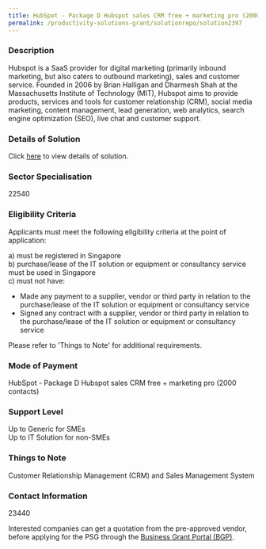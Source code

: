 ```yaml
---
title: HubSpot - Package D Hubspot sales CRM free + marketing pro (2000 contacts)
permalink: /productivity-solutions-grant/solutionrepo/solution2397
---
```


### Description

Hubspot is a SaaS provider for digital marketing (primarily inbound marketing, but also caters to outbound marketing), sales and customer service. Founded in 2006 by Brian Halligan and Dharmesh Shah at the Massachusetts Institute of Technology (MIT), Hubspot aims to provide products, services and tools for customer relationship (CRM), social media marketing, content management, lead generation, web analytics, search engine optimization (SEO), live chat and customer support.

### Details of Solution

Click <a href='Brew Interactive Pte Ltd' target='_blank' rel='noopener'>here</a> to view details of solution.

### Sector Specialisation

 22540 

### Eligibility Criteria

Applicants must meet the following eligibility criteria at the point of application:

a) must be registered in Singapore <br>
b) purchase/lease of the IT solution or equipment or consultancy service must be used in Singapore <br>
c) must not have:
- Made any payment to a supplier, vendor or third party in relation to the purchase/lease of the IT solution or equipment or consultancy service
- Signed any contract with a supplier, vendor or third party in relation to the purchase/lease of the IT solution or equipment or consultancy service

Please refer to 'Things to Note' for additional requirements.

### Mode of Payment
HubSpot - Package D Hubspot sales CRM free + marketing pro (2000 contacts)

### Support Level
Up to Generic for SMEs <br>
Up to IT Solution for non-SMEs

### Things to Note
Customer Relationship Management (CRM) and Sales Management System

### Contact Information
23440

Interested companies can get a quotation from the pre-approved vendor, before applying for the PSG through the <a target='_blank' rel='noopener' href='https://www.businessgrants.gov.sg/'>Business Grant Portal (BGP)</a>.
